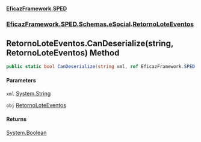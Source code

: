 #### [EficazFramework.SPED](EficazFrameworkSPED.md 'EficazFramework SPED')
### [EficazFramework.SPED.Schemas.eSocial](EficazFramework.SPED.Schemas.eSocial.md 'EficazFramework.SPED.Schemas.eSocial').[RetornoLoteEventos](EficazFramework.SPED.Schemas.eSocial/RetornoLoteEventos.md 'EficazFramework.SPED.Schemas.eSocial.RetornoLoteEventos')

## RetornoLoteEventos.CanDeserialize(string, RetornoLoteEventos) Method

```csharp
public static bool CanDeserialize(string xml, ref EficazFramework.SPED.Schemas.eSocial.RetornoLoteEventos obj);
```
#### Parameters

<a name='EficazFramework.SPED.Schemas.eSocial.RetornoLoteEventos.CanDeserialize(string,EficazFramework.SPED.Schemas.eSocial.RetornoLoteEventos).xml'></a>

`xml` [System.String](https://docs.microsoft.com/en-us/dotnet/api/System.String 'System.String')

<a name='EficazFramework.SPED.Schemas.eSocial.RetornoLoteEventos.CanDeserialize(string,EficazFramework.SPED.Schemas.eSocial.RetornoLoteEventos).obj'></a>

`obj` [RetornoLoteEventos](EficazFramework.SPED.Schemas.eSocial/RetornoLoteEventos.md 'EficazFramework.SPED.Schemas.eSocial.RetornoLoteEventos')

#### Returns
[System.Boolean](https://docs.microsoft.com/en-us/dotnet/api/System.Boolean 'System.Boolean')